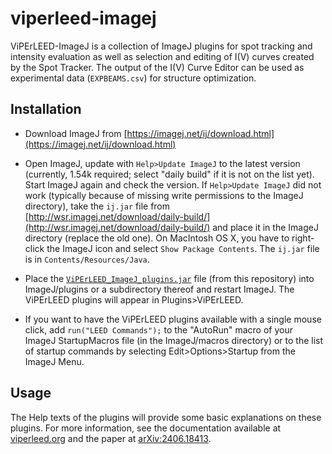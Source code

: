 # viperleed-imagej
ViPErLEED-ImageJ is a collection of ImageJ plugins for spot tracking and intensity evaluation as well as selection and editing of I(V) curves created by the Spot Tracker.
The output of the I(V) Curve Editor can be used as experimental data (`EXPBEAMS.csv`) for structure optimization.

## Installation
- Download ImageJ from [https://imagej.net/ij/download.html](https://imagej.net/ij/download.html)

- Open ImageJ, update with `Help>Update ImageJ` to the latest version (currently, 1.54k required; select "daily build" if it is not on the list yet). Start ImageJ again and check the version.
If `Help>Update ImageJ` did not work (typically because of missing write permissions to the ImageJ directory), take the `ij.jar` file from [http://wsr.imagej.net/download/daily-build/](http://wsr.imagej.net/download/daily-build/) and place it in the ImageJ directory (replace the old one). On MacIntosh OS X, you have to right-click the ImageJ icon and select `Show Package Contents`. The `ij.jar` file is in `Contents/Resources/Java`.

- Place the [`ViPErLEED_ImageJ_plugins.jar`](ViPErLEED_ImageJ_plugins.jar?raw=true) file (from this repository) into ImageJ/plugins or a subdirectory thereof and restart ImageJ. The ViPErLEED plugins will appear in Plugins>ViPErLEED.

- If you want to have the ViPErLEED plugins available with a single mouse click, add `run("LEED Commands");` to the "AutoRun" macro of your ImageJ StartupMacros file (in the ImageJ/macros directory) or to the list of startup commands by selecting Edit>Options>Startup from the ImageJ Menu.

## Usage
The Help texts of the plugins will provide some basic explanations on these plugins.
For more information, see the documentation available at [viperleed.org](https://www.viperleed.org/content/imagej_plugins.html) and the paper at [arXiv:2406.18413](https://arxiv.org/abs/2406.18413).
